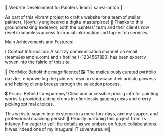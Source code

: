 
🚀 Website Development for Painters Team | sanya-anton 🎨

As part of this vibrant project to craft a website for a team of stellar painters, I joyfully engineered a digital masterpiece! 🌟 Thanks to this groundbreaking endeavor, both the painters' team and their clients now revel in seamless access to crucial information and top-notch services.

Main Achievements and Features:

📞 Contact Information:
A snazzy communication channel via email (team@example.com) and a hotline (+1234567890) has been expertly woven into the fabric of this site.

🎨 Portfolio:
Behold the magnificence! 🖼️ The meticulously curated portfolio dazzles, empowering the painters' team to showcase their artistic prowess and helping clients breeze through the selection process.

💲 Prices:
Behold transparency! Clear and accessible pricing info for painting works is provided, aiding clients in effortlessly gauging costs and cherry-picking optimal choices.

This website soared into existence in a mere four days, and my support and professional coaching persist! 🚀 Proudly nurturing this project from its infancy, I'm eager to spill the details as we embark on future collaborations. It was indeed one of my inaugural IT adventures. 🌐🎉

